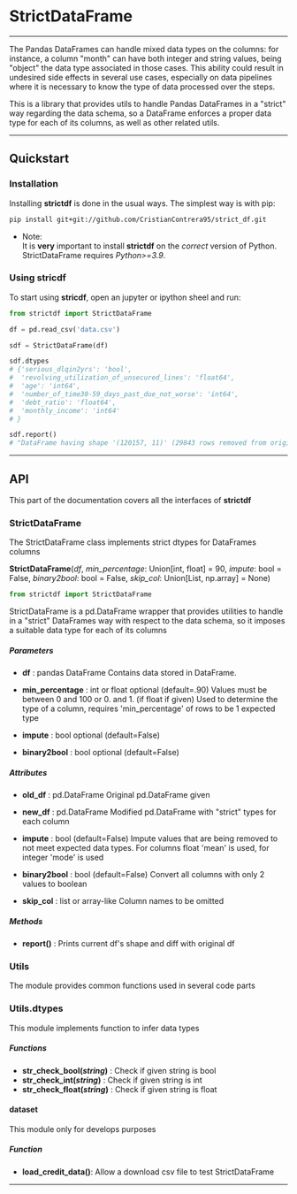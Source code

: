 # StrictDataFrame
*********************

The Pandas DataFrames can handle mixed data types on the columns: for instance, a column "month" can have both integer and string values, being "object" the data type associated in those cases. This ability could result in undesired side effects in several use cases, especially on data pipelines where it is necessary to know the type of data processed over the steps.


This is a library that provides utils to handle Pandas DataFrames in a "strict" way regarding the data schema, so a DataFrame enforces a proper data type for each of its columns, as well as other related utils.

---
## Quickstart

### Installation

Installing **strictdf** is done in the usual ways. The simplest way is with pip:

``` bash
pip install git+git://github.com/CristianContrera95/strict_df.git
```

- Note:  
    It is **very** important to install **strictdf** on the *correct* version of
    Python. StrictDataFrame requires *Python>=3.9*.

### Using stricdf
To start using **stricdf**, open an jupyter or ipython sheel and run:
``` python
from strictdf import StrictDataFrame

df = pd.read_csv('data.csv')

sdf = StrictDataFrame(df)

sdf.dtypes
# {'serious_dlqin2yrs': 'bool',
#  'revolving_utilization_of_unsecured_lines': 'float64',
#  'age': 'int64',
#  'number_of_time30-59_days_past_due_not_worse': 'int64',
#  'debt_ratio': 'float64',
#  'monthly_income': 'int64'
# }

sdf.report()
# "DataFrame having shape '(120157, 11)' (29843 rows removed from original)"
```

---

## API

This part of the documentation covers all the interfaces of **strictdf**  


### StrictDataFrame

The StrictDataFrame class implements strict dtypes for DataFrames columns

**StrictDataFrame**(*df*, *min_percentage*: Union[int, float] = 90, *impute*: bool = False, *binary2bool*: bool = False, *skip_col*: Union[List, np.array] = None)
``` python
from strictdf import StrictDataFrame
```
StrictDataFrame is a pd.DataFrame wrapper that provides utilities to handle in a "strict" DataFrames
    way with respect to the data schema, so it imposes a suitable data type for each of its columns

##### Parameters

- **df** : pandas DataFrame
    Contains data stored in DataFrame.

- **min_percentage** : int or float optional (default=.90)
    Values must be between 0 and 100 or 0. and 1. (if float if given)
    Used to determine the type of a column, requires 'min_percentage' of rows to be 1 expected type

- **impute** : bool optional (default=False)

- **binary2bool** : bool optional (default=False)

##### Attributes
- **old_df** : pd.DataFrame
    Original pd.DataFrame given

- **new_df** : pd.DataFrame
    Modified pd.DataFrame with "strict" types for each column

- **impute** : bool (default=False)
    Impute values that are being removed to not meet expected data types.
    For columns float 'mean' is used, for integer 'mode' is used

- **binary2bool** : bool (default=False)
    Convert all columns with only 2 values to boolean

- **skip_col** : list or array-like
    Column names to be omitted

##### Methods

- **report()** : Prints current df's shape and diff with original df


### Utils
The module provides common functions used in several code parts

### Utils.dtypes

This module implements function to infer data types

##### Functions

- **str_check_bool(*string*)** : Check if given string is bool
- **str_check_int(*string*)** : Check if given string is int
- **str_check_float(*string*)** : Check if given string is float

#### dataset
This module only for develops purposes

##### Function

- **load_credit_data()**: Allow a download csv file to test StrictDataFrame

---
